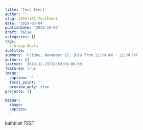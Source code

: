 ```yaml
---
title: 'Test Event'
author: ''
slug: 20201101-TestEvent
date: '2025-03-04'
publishDate: '2020-10-07'
draft: false
categories: []
tags: 
  - Group Meals
subtitle: ''
summary: 'Friday, November 15, 2019 from 11:00 AM - 12:30 PM'
authors: []
lastmod: '2019-12-23T22:03:09-06:00'
featured: true
image:
  caption: ''
  focal_point: ''
  preview_only: true
projects: []

header:
  image:   
  caption: 
---
```


balhblah TEST
